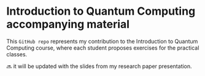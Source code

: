 # Introduction to Quantum Computing accompanying material

This `GitHub repo` represents my contribution to the Introduction to Quantum Computing course, where each student proposes exercises for the practical classes.

🔜 it will be updated with the slides from my research paper presentation.
